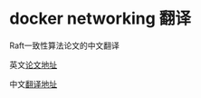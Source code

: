 # docker networking 翻译
Raft一致性算法论文的中文翻译

英文[论文地址](https://success.docker.com/article/networking)

中文[翻译地址](https://github.com/luoyunpeng/docker-networking)
